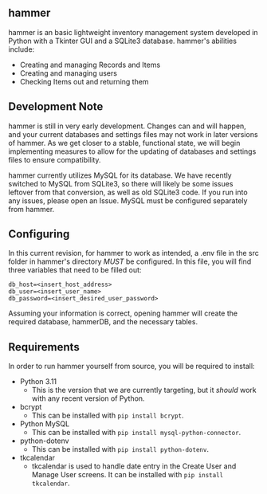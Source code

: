## hammer
hammer is an basic lightweight inventory management system developed in Python with a Tkinter GUI and a SQLite3 database.
hammer's abilities include:
- Creating and managing Records and Items
- Creating and managing users
- Checking Items out and returning them

## Development Note
hammer is still in very early development. Changes can and will happen, and your current databases and settings files may 
not work in later versions of hammer. As we get closer to a stable, functional state, we will begin implementing measures
to allow for the updating of databases and settings files to ensure compatibility.

hammer currently utilizes MySQL for its database. We have recently switched to MySQL from SQLite3, so there will likely be some
issues leftover from that conversion, as well as old SQLite3 code. If you run into any issues, please open an Issue. MySQL must
be configured separately from hammer.

## Configuring
In this current revision, for hammer to work as intended, a .env file in the src folder in hammer's directory *MUST* be
configured. In this file, you will find three variables that need to be filled out:
```env
db_host=<insert_host_address>
db_user=<insert_user_name>
db_password=<insert_desired_user_password>
```
Assuming your information is correct, opening hammer will create the required database, hammerDB, and the necessary
tables.

## Requirements
In order to run hammer yourself from source, you will be required to install:
- Python 3.11
  - This is the version that we are currently targeting, but it *should* work with any recent version of Python.
- bcrypt
  - This can be installed with ```pip install bcrypt```.
- Python MySQL
  - This can be installed with ```pip install mysql-python-connector```.
- python-dotenv
    - This can be installed with ```pip install python-dotenv```.
- tkcalendar
  - tkcalendar is used to handle date entry in the Create User and Manage User screens. It can be installed with ```pip install tkcalendar```.
